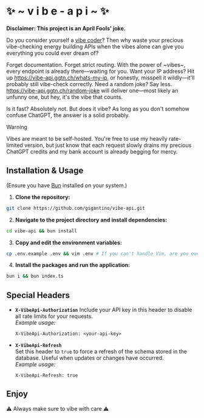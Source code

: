 # ✨ ~ v i b e - a p i ~ ✨

**Disclaimer: This project is an April Fools' joke.**

Do you consider yourself a [vibe coder](https://en.wikipedia.org/wiki/Vibe_coding)? Then why waste your precious vibe-checking energy building APIs when the vibes alone can give you everything you could ever dream of?

Forget documentation. Forget strict routing. With the power of ~vibes~, every endpoint is already there—waiting for you. Want your IP address? Hit up https://vibe-api.ggtn.ch/whats-my-ip, or honestly, misspell it wildly—it'll probably still vibe-check correctly. Need a random joke? Say less. https://vibe-api.ggtn.ch/random-joke will deliver one—most likely an unfunny one, but hey, it's the vibe that counts.

Is it fast? Absolutely not. But does it vibe? As long as you don't somehow confuse ChatGPT, the answer is a solid probably.

> [!WARNING]  
> Vibes are meant to be self-hosted. You're free to use my heavily rate-limited version, but just know that each request slowly drains my precious ChatGPT credits and my bank account is already begging for mercy.

## Installation & Usage

(Ensure you have [Bun](https://bun.sh/) installed on your system.)

1. **Clone the repository:**

```bash
git clone https://github.com/gigantino/vibe-api.git
```

2. **Navigate to the project directory and install dependencies:**

```bash
cd vibe-api && bun install
```

3. **Copy and edit the environment variables:**

```bash
cp .env.example .env && vim .env # If you can't handle Vim, are you even worthy of the vibes?
```

4. **Install the packages and run the application:**

```bash
bun i && bun index.ts
```

## Special Headers

- **`X-VibeApi-Authorization`**
  Include your API key in this header to disable all rate limits for your requests.  
  _Example usage:_

  ```http
  X-VibeApi-Authorization: <your-api-key>
  ```

- **`X-VibeApi-Refresh`**  
  Set this header to `true` to force a refresh of the schema stored in the database. Useful when updates or changes have occurred.  
  _Example usage:_

  ```http
  X-VibeApi-Refresh: true
  ```

## Enjoy

⚠️ Always make sure to vibe with care ⚠️
